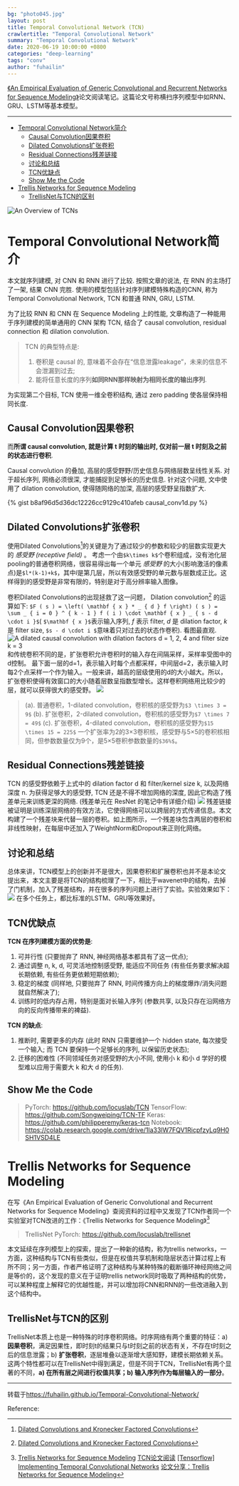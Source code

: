 ```yaml
---
bg: "photo045.jpg"
layout: post
title: Temporal Convolutional Network (TCN)
crawlertitle: "Temporal Convolutional Network"
summary: "Temporal Convolutional Network"
date: 2020-06-19 10:00:00 +0800
categories: "deep-learning"
tags: "conv"
author: "fuhailin"
---
```


[《An Empirical Evaluation of Generic Convolutional and Recurrent Networks for Sequence Modeling》](https://arxiv.org/abs/1803.01271)论文阅读笔记。这篇论文号称横扫序列模型中如RNN、GRU、LSTM等基本模型。

---

- [Temporal Convolutional Network简介](#temporal-convolutional-network简介)
  - [Causal Convolution因果卷积](#causal-convolution因果卷积)
  - [Dilated Convolutions扩张卷积](#dilated-convolutions扩张卷积)
  - [Residual Connections残差链接](#residual-connections残差链接)
  - [讨论和总结](#讨论和总结)
  - [TCN优缺点](#tcn优缺点)
  - [Show Me the Code](#show-me-the-code)
- [Trellis Networks for Sequence Modeling](#trellis-networks-for-sequence-modeling)
  - [TrellisNet与TCN的区别](#trellisnet与tcn的区别)

![An Overview of TCNs](https://gitee.com/fuhailin/Object-Storage-Service/raw/master/2019-02-27-192324.png)
# Temporal Convolutional Network简介
本文就序列建模, 对 CNN 和 RNN 进行了比较. 按照文章的说法, 在 RNN 的主场打了一架, 结果 CNN 完胜. 使用的模型包括针对序列建模特殊构造的CNN, 称为 Temporal Convolutional Network, TCN 和普通 RNN, GRU, LSTM.

为了比较 RNN 和 CNN 在 Sequence Modeling 上的性能, 文章构造了一种能用于序列建模的简单通用的 CNN 架构 TCN, 结合了 causal convolution, residual connection 和 dilation convolution.

> TCN 的典型特点是:
>  1. 卷积是 causal 的, 意味着不会存在“信息泄露leakage”，未来的信息不会泄漏到过去;
>  2. 能将任意长度的序列**如同RNN那样映射为相同长度的输出序列**.

为实现第二个目标, TCN 使用一维全卷积结构, 通过 zero padding 使各层保持相同长度.
## Causal Convolution因果卷积
而**所谓 causal convolution, 就是计算 t 时刻的输出时, 仅对前一层 t 时刻及之前的状态进行卷积**.

Causal convolution 的叠加, 高层的感受野野/历史信息与网络层数呈线性关系. 对于超长序列, 网络必须很深, 才能捕捉到足够长的历史信息. 针对这个问题, 文中使用了 dilation convolution, 使得随网络的加深, 高层的感受野呈指数扩大.

{% gist b8af96d5d36dc12226cc9129c410afeb causal_conv1d.py %}

## Dilated Convolutions扩张卷积
使用Dilated Convolutions[^2]的关键是为了通过较少的参数和较少的层数实现更大的 *感受野 (receptive field)* 。 考虑一个由`$k\times k$`个卷积组成，没有池化层pooling的普通卷积网络，很容易得出每一个单元 *感受野* 的大小(影响激活的像素点)是`$l*(k-1)+k$`，其中$l$是第几层，所以有效感受野的单元数与层数成正比。这样得到的感受野是非常有限的，特别是对于高分辨率输入图像。

卷积Dilated Convolutions的出现拯救了这一问题，
Dilation convolution[^2] 的运算如下:  `$F ( s ) = \left( \mathbf { x } * _ { d } f \right) ( s ) = \sum _ { i = 0 } ^ { k - 1 } f ( i ) \cdot \mathbf { x } _ { s - d \cdot i }$`( `$\mathbf { x }$`表示输入序列, $f$ 表示 filter, $d$ 是 dilation factor, $k$ 是 filter size,  `$s - d \cdot i $`意味着只对过去的状态作卷积). 看图最直观.
![A dilated causal convolution with dilation factors d = 1, 2, 4 and filter size k = 3](causal-convolution.png)
和传统卷积不同的是，扩张卷积允许卷积时的输入存在间隔采样，采样率受图中的d控制。 最下面一层的d=1，表示输入时每个点都采样，中间层d=2，表示输入时每2个点采样一个作为输入。一般来讲，越高的层级使用的d的大小越大。所以，扩张卷积使得有效窗口的大小随着层数呈指数型增长。这样卷积网络用比较少的层，就可以获得很大的感受野。
![](https://gitee.com/fuhailin/Object-Storage-Service/raw/master/Screen-Shot-2016-05-12-at-09-47-12.png)
> (a). 普通卷积，1-dilated convolution，卷积核的感受野为`$3 \times 3 = 9$`
> (b). 扩张卷积，2-dilated convolution，卷积核的感受野为`$7 \times 7 = 49$`
> (c). 扩张卷积，4-dilated convolution，卷积核的感受野为`$15 \times 15 = 225$`
一个扩张率为2的3×3卷积核，感受野与5×5的卷积核相同，但参数数量仅为$9$个，是5×5卷积参数数量的`$36%$`。

## Residual Connections残差链接
TCN 的感受野依赖于上式中的 dilation factor d 和 filter/kernel size k, 以及网络深度 n. 为获得足够大的感受野, TCN 还是不得不增加网络的深度, 因此它构造了残差单元来训练更深的网络. (残差单元在 ResNet 的笔记中有详细介绍)
![](https://gitee.com/fuhailin/Object-Storage-Service/raw/master/2019-02-27-222900.png)
残差链接被证明是训练深层网络的有效方法，它使得网络可以以跨层的方式传递信息。本文构建了一个残差块来代替一层的卷积。如上图所示，一个残差块包含两层的卷积和非线性映射，在每层中还加入了WeightNorm和Dropout来正则化网络。

## 讨论和总结
总体来讲，TCN模型上的创新并不是很大，因果卷积和扩展卷积也并不是本论文提出来，本文主要是将TCN的结构梳理了一下，相比于wavenet中的结构，去掉了门机制，加入了残差结构，并在很多的序列问题上进行了实验。实验效果如下：
![](https://gitee.com/fuhailin/Object-Storage-Service/raw/master/2019-02-27-223110.png)
在多个任务上，都比标准的LSTM、GRU等效果好。

## TCN优缺点

**TCN 在序列建模方面的优势是**:
 1. 可并行性 (只要抛弃了 RNN, 神经网络基本都具有了这一优点);
 2. 通过调整 n, k, d, 可灵活地控制感受野, 能适应不同任务 (有些任务要求解决超长期依赖, 有些任务更依赖短期依赖);
 3. 稳定的梯度 (同样地, 只要抛弃了 RNN, 时间传播方向上的梯度爆炸/消失问题就自然解决了);
 4. 训练时的低内存占用，特别是面对长输入序列 (参数共享, 以及只存在沿网络方向的反向传播带来的裨益).

**TCN 的缺点**:
 1. 推断时, 需要更多的内存 (此时 RNN 只需要维护一个 hidden state, 每次接受一个输入; 而 TCN 要保持一个足够长的序列, 以保留历史状态);
 2. 迁移的困难性 (不同领域任务对感受野的大小不同, 使用小 k 和小 d 学好的模型难以应用于需要大 k 和大 d 的任务).

## Show Me the Code

> PyTorch: https://github.com/locuslab/TCN
> TensorFlow: https://github.com/Songweiping/TCN-TF
> Keras: https://github.com/philipperemy/keras-tcn
> Notebook: https://colab.research.google.com/drive/1la33lW7FQV1RicpfzyLq9H0SH1VSD4LE

# Trellis Networks for Sequence Modeling
在写《An Empirical Evaluation of Generic Convolutional and Recurrent Networks for Sequence Modeling》查阅资料的过程中又发现了TCN作者同一个实验室对TCN改进的工作：《Trellis Networks for Sequence Modeling》[^3]

> TrellisNet PyTorch: https://github.com/locuslab/trellisnet

本文延续在序列模型上的探索，提出了一种新的结构，称为trellis networks，一方面，这种结构与TCN有些类似，但是在权值共享机制和隐层状态计算过程上有所不同；另一方面，作者严格证明了这种结构与某种特殊的截断循环神经网络之间是等价的，这个发现的意义在于证明trellis network同时吸取了两种结构的优势，可以某种程度上解释它的优越性能，并可以增加将CNN和RNN的一些改进融入到这个结构中。

## TrellisNet与TCN的区别
TrellisNet本质上也是一种特殊的时序卷积网络。时序网络有两个重要的特征：a) **因果卷积**，满足因果性，即时刻t的结果只与t时刻之前的状态有关，不存在t时刻之后的信息泄露；b) **扩张卷积**，逐层堆叠以逐渐增大感知野，建模长期依赖关系。这两个特性都可以在TrellisNet中得到满足，但是不同于TCN，TrellisNet有两个显著的不同，**a) 在所有层之间进行权值共享；b) 输入序列作为每层输入的一部分**。

---
转载于<https://fuhailin.github.io/Temporal-Convolutional-Network/>

Reference:

[^2]: [Dilated Convolutions and Kronecker Factored Convolutions](https://www.inference.vc/dilated-convolutions-and-kronecker-factorisation/)
[^3]: [Trellis Networks for Sequence Modeling](https://arxiv.org/abs/1810.06682)
 [TCN论文阅读](https://zhuanlan.zhihu.com/p/52477665)
 [\[Tensorflow\] Implementing Temporal Convolutional Networks](https://medium.com/the-artificial-impostor/notes-understanding-tensorflow-part-3-7f6633fcc7c7)
 [论文分享：Trellis Networks for Sequence Modeling](https://zhuanlan.zhihu.com/p/47422814)
